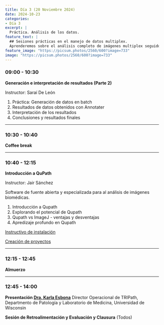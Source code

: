 ```yaml
---
title: Día 3 (20 Noviembre 2024)
date: 2024-10-23
categories:
- Día 3
excerpt: |
  Práctica. Análisis de los datos.
feature_text: |
  ## Sesiones prácticas en el manejo de datos multiplex.
  Aprenderemos sobre el análisis completo de imágenes multiplex seguido de una charla de la Dra. Karla Esbona.
feature_image: "https://picsum.photos/2560/600?image=733"
image: "https://picsum.photos/2560/600?image=733"
---
```


### 09:00 - 10:30  
**Generación e interpretación de resultados (Parte 2)**

Instructor: Saraí De León

1. Práctica: Generación de datos en batch
2. Resultados de datos obtenidos con Annotater
3. Interpretación de los resultados
4. Conclusiones y resultados finales

---

### 10:30 - 10:40  
**Coffee break**

---

### 10:40 - 12:15  
**Introducción a QuPath**

Instructor: Jair Sánchez

Software de fuente abierta y especializada para al análisis de imágenes biomédicas.
1. Introducción a Qupath
2. Explorando el potencial de Qupath
3. Qupath vs ImageJ - ventajas y desventajas
4. Apredizaje profundo en Qupath

[Instructivo de instalación](https://acnilo.github.io/202411_LNMA_IA-mIF//qupath/2024/10/25/aInstallQupath/)

[Creación de proyectos](https://acnilo.github.io/202411_LNMA_IA-mIF//qupath/2024/10/25/QupathProjects/)
   
---

### 12:15 - 12:45 
**Almuerzo**

---

### 12:45 - 14:00
**Presentación [Dra. Karla Esbona](https://www.linkedin.com/in/karla-esbona-8133736b)**
Director Operacional de TRIPath, Departmento de Patología y Laboratorio de Medicina, Universidad de Wisconsin


**Sesión de Retroalimentación y Evaluación y Clausura**
(Todos)
